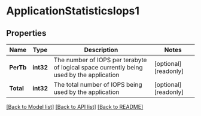 # ApplicationStatisticsIops1

## Properties

Name | Type | Description | Notes
------------ | ------------- | ------------- | -------------
**PerTb** | **int32** | The number of IOPS per terabyte of logical space currently being used by the application | [optional] [readonly] 
**Total** | **int32** | The total number of IOPS being used by the application | [optional] [readonly] 

[[Back to Model list]](../README.md#documentation-for-models) [[Back to API list]](../README.md#documentation-for-api-endpoints) [[Back to README]](../README.md)


